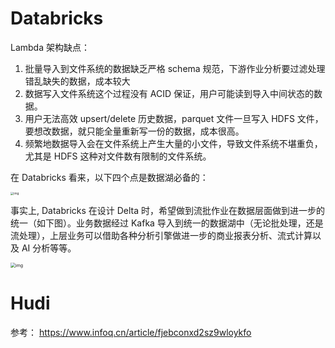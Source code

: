# Databricks

Lambda 架构缺点：

1. 批量导入到文件系统的数据缺乏严格 schema 规范，下游作业分析要过滤处理错乱缺失的数据，成本较大
2. 数据写入文件系统这个过程没有 ACID 保证，用户可能读到导入中间状态的数据。
3. 用户无法高效 upsert/delete 历史数据，parquet 文件一旦写入 HDFS 文件，要想改数据，就只能全量重新写一份的数据，成本很高。
4. 频繁地数据导入会在文件系统上产生大量的小文件，导致文件系统不堪重负，尤其是 HDFS 这种对文件数有限制的文件系统。



在 Databricks 看来，以下四个点是数据湖必备的：

<img src="/Users/yangjinhua/Research/noctilucent-lamp/Note/Bigdata/.assets/cfc2def53e9970d2cbc99aed2e33edac.png" alt="img" style="zoom: 33%;" />

事实上,  Databricks 在设计 Delta 时，希望做到流批作业在数据层面做到进一步的统一（如下图）。业务数据经过 Kafka 导入到统一的数据湖中（无论批处理，还是流处理），上层业务可以借助各种分析引擎做进一步的商业报表分析、流式计算以及 AI 分析等等。

<img src="/Users/yangjinhua/Research/noctilucent-lamp/Note/Bigdata/.assets/4061e37fc18c7669f2bd63e1310829e4.png" alt="img" style="zoom:50%;" />



# Hudi







参考： https://www.infoq.cn/article/fjebconxd2sz9wloykfo